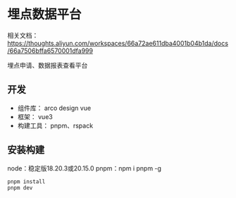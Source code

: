 # 埋点数据平台

相关文档：https://thoughts.aliyun.com/workspaces/66a72ae611dba4001b04b1da/docs/66a7506bffa6570001dfa999

埋点申请、数据报表查看平台

## 开发
- 组件库： arco design vue
- 框架： vue3
- 构建工具： pnpm、rspack

## 安装构建
node：稳定版18.20.3或20.15.0
pnpm：npm i pnpm -g

```bash
pnpm install
pnpm dev
```

